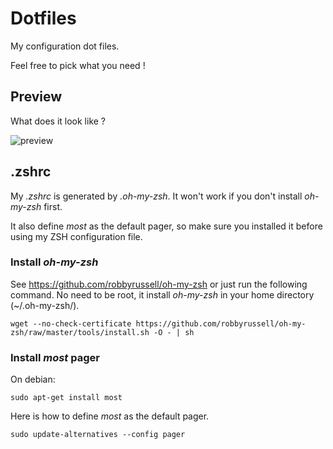 Dotfiles
========

My configuration dot files.

Feel free to pick what you need !

Preview
-------

What does it look like ?

![preview](https://raw.github.com/dwogsi/dotfiles/master/preview.png)


.zshrc
------

My *.zshrc* is generated by *.oh-my-zsh*. It won't work if you don't install *oh-my-zsh* first.

It also define *most* as the default pager, so make sure you installed it before using my ZSH configuration file.

### Install *oh-my-zsh*

See https://github.com/robbyrussell/oh-my-zsh or just
run the following command. No need to be root, it install
*oh-my-zsh* in your home directory (~/.oh-my-zsh/).

    wget --no-check-certificate https://github.com/robbyrussell/oh-my-zsh/raw/master/tools/install.sh -O - | sh

### Install *most* pager

On debian:

    sudo apt-get install most

Here is how to define *most* as the default pager.

    sudo update-alternatives --config pager


